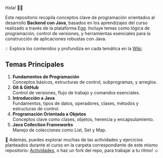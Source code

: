 Hola! 👋🏼

Este repositorio recopila conceptos clave de programación orientados al desarrollo **Backend con Java**, basados en los aprendizajes del curso realizado a través de la plataforma Egg. Incluye temas como lógica de programación, control de versiones, y herramientas esenciales para la construcción de aplicaciones robustas con Java.



💡 Explora los contenidos y profundiza en cada temática en la [Wiki](https://github.com/melodiaz23/notas-backend-con-java/wiki/01.-Fundamentos-de-la-programaci%C3%B3n).

## Temas Principales

1. **Fundamentos de Programación**  
   Conceptos básicos, estructuras de control, subprogramas, y arreglos.  
2. **Git & GitHub**  
   Control de versiones, flujo de trabajo y comandos esenciales.  
3. **Introducción a Java**  
   Fundamentos, tipos de datos, operadores, clases, métodos y estructuras de control.
5. **Programación Orientada a Objetos**  
   Conceptos clave como clases, objetos, herencia y encapsulamiento.  
6. **Java Collection Frameworks**  
   Manejo de colecciones como List, Set y Map.  

📂 Además, puedes explorar muchas de las actividades y ejercicios planteados durante el curso en la carpeta correspondiente de este mismo repositorio: [Actividades](https://github.com/melodiaz23/notas-backend-con-java/tree/master/actividades), o haz un fork del repo, para trabajar a tu ritmo! ☺️

